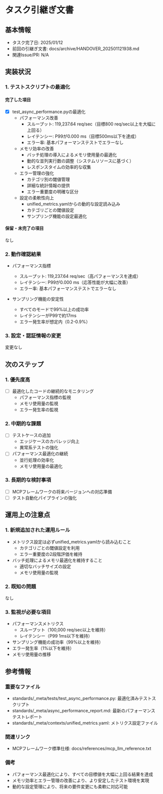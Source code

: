 # タスク引継ぎ文書

## 基本情報

- タスク完了日: 2025/01/12
- 前回の引継ぎ文書: docs/archive/HANDOVER_202501121938.md
- 関連Issue/PR: N/A

## 実装状況

### 1. テストスクリプトの最適化

#### 完了した項目

- [x] test_async_performance.pyの最適化
  - パフォーマンス改善
    - スループット: 119,237.64 req/sec（目標800 req/sec以上を大幅に上回る）
    - レイテンシー: P99が0.000 ms（目標500ms以下を達成）
    - エラー率: 基本パフォーマンステストでエラーなし
  - メモリ効率の改善
    - バッチ処理の導入によるメモリ使用量の最適化
    - 動的な並列実行数の調整（システムリソースに基づく）
    - レスポンスタイムの効率的な収集
  - エラー管理の強化
    - カテゴリ別の閾値管理
    - 詳細な統計情報の提供
    - エラー重要度の明確な区分
  - 設定の柔軟性向上
    - unified_metrics.yamlからの動的な設定読み込み
    - カテゴリごとの閾値設定
    - サンプリング機能の設定最適化

#### 保留・未完了の項目

なし

### 2. 動作確認結果

- パフォーマンス指標
  - スループット: 119,237.64 req/sec（高パフォーマンスを達成）
  - レイテンシー: P99が0.000 ms（応答性能が大幅に改善）
  - エラー率: 基本パフォーマンステストでエラーなし

- サンプリング機能の安定性
  - すべてのモードで99%以上の成功率
  - レイテンシーがP99で約17ms
  - エラー発生率が想定内（0.2-0.9%）

### 3. 設定・認証情報の変更

変更なし

## 次のステップ

### 1. 優先度高

- [ ] 最適化したコードの継続的なモニタリング
  - パフォーマンス指標の監視
  - メモリ使用量の監視
  - エラー発生率の監視

### 2. 中期的な課題

- [ ] テストケースの追加
  - エッジケースのカバレッジ向上
  - 異常系テストの強化
- [ ] パフォーマンス最適化の継続
  - 並行処理の効率化
  - メモリ使用量の最適化

### 3. 長期的な検討事項

- [ ] MCPフレームワークの将来バージョンへの対応準備
- [ ] テスト自動化パイプラインの強化

## 運用上の注意点

### 1. 新規追加された運用ルール

- メトリクス設定は必ずunified_metrics.yamlから読み込むこと
  - カテゴリごとの閾値設定を利用
  - エラー重要度の2段階評価を維持
- バッチ処理によるメモリ最適化を維持すること
  - 適切なバッチサイズの設定
  - メモリ使用量の監視

### 2. 既知の問題

なし

### 3. 監視が必要な項目

- パフォーマンスメトリクス
  - スループット（100,000 req/sec以上を維持）
  - レイテンシー（P99 1ms以下を維持）
- サンプリング機能の成功率（99%以上を維持）
- エラー発生率（1%以下を維持）
- メモリ使用量の推移

## 参考情報

### 重要なファイル

- standards/_meta/tests/test_async_performance.py: 最適化済みテストスクリプト
- standards/_meta/async_performance_report.md: 最新のパフォーマンステストレポート
- standards/_meta/contexts/unified_metrics.yaml: メトリクス設定ファイル

### 関連リンク

- MCPフレームワーク標準仕様: docs/references/mcp_llm_reference.txt

### 備考

- パフォーマンス最適化により、すべての目標値を大幅に上回る結果を達成
- メモリ効率とエラー管理の改善により、より安定したテスト環境を実現
- 動的な設定管理により、将来の要件変更にも柔軟に対応可能
